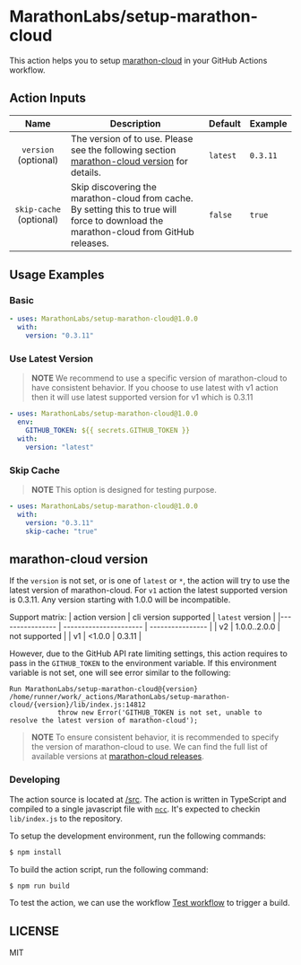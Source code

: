 # MarathonLabs/setup-marathon-cloud

This action helps you to setup [marathon-cloud][] in your GitHub Actions workflow.

## Action Inputs

|          Name           | Description                                                                                                                             | Default  | Example |
| :---------------------: | --------------------------------------------------------------------------------------------------------------------------------------- | -------- | ------- |
|  `version` (optional)   | The version of to use. Please see the following section [marathon-cloud version](#marathon-cloud-version) for details.                  | `latest` | `0.3.11` |
| `skip-cache` (optional) | Skip discovering the marathon-cloud from cache. By setting this to true will force to download the marathon-cloud from GitHub releases. | `false`  | `true`  |

## Usage Examples

### Basic

```yaml
- uses: MarathonLabs/setup-marathon-cloud@1.0.0
  with:
    version: "0.3.11"
```

### Use Latest Version

> **NOTE**
> We recommend to use a specific version of marathon-cloud to have consistent behavior.
> If you choose to use latest with v1 action then it will use latest supported version for v1 which is 0.3.11

```yaml
- uses: MarathonLabs/setup-marathon-cloud@1.0.0
  env:
    GITHUB_TOKEN: ${{ secrets.GITHUB_TOKEN }}
  with:
    version: "latest"
```

### Skip Cache

> **NOTE**
> This option is designed for testing purpose.

```yaml
- uses: MarathonLabs/setup-marathon-cloud@1.0.0
  with:
    version: "0.3.11"
    skip-cache: "true"
```

## marathon-cloud version

If the `version` is not set, or is one of `latest` or `*`, the action will try to use the latest version of marathon-cloud.
For `v1` action the latest supported version is 0.3.11. Any version starting with 1.0.0 will be incompatible.

Support matrix:
| action version  |  cli version supported | `latest` version |
|---------------- | ---------------------- | ---------------- |
|       v2        | 1.0.0..2.0.0           | not supported    |
|       v1        | <1.0.0                 | 0.3.11           |


However, due to the GitHub API rate limiting settings, this action requires to pass in the `GITHUB_TOKEN` to the environment variable. If this environment variable is not set, one will see error similar to the following:

```
Run MarathonLabs/setup-marathon-cloud@{version}
/home/runner/work/_actions/MarathonLabs/setup-marathon-cloud/{version}/lib/index.js:14812
            throw new Error('GITHUB_TOKEN is not set, unable to resolve the latest version of marathon-cloud');
```

> **NOTE**
> To ensure consistent behavior, it is recommended to specify the version of marathon-cloud to use. We can find the full list of available versions at [marathon-cloud releases][].

[marathon-cloud]: https://github.com/MarathonLabs/marathon-cloud-cli
[marathon-cloud releases]: https://github.com/MarathonLabs/marathon-cloud-cli/releases

### Developing

The action source is located at [/src](/src). The action is written in TypeScript and compiled to a single javascript file with [`ncc`][ncc]. It's expected to checkin `lib/index.js` to the repository.

To setup the development environment, run the following commands:

```bash
$ npm install
```

To build the action script, run the following command:

```bash
$ npm run build
```

To test the action, we can use the workflow [Test workflow](https://github.com/MarathonLabs/setup-marathon-cloud/actions/workflows/test-marathon-cloud.yaml) to trigger a build.

[ncc]: https://github.com/vercel/ncc

## LICENSE

MIT
